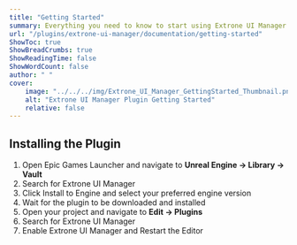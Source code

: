```yaml
---
title: "Getting Started"
summary: Everything you need to know to start using Extrone UI Manager plugin.
url: "/plugins/extrone-ui-manager/documentation/getting-started"
ShowToc: true
ShowBreadCrumbs: true
ShowReadingTime: false
ShowWordCount: false
author: " "
cover:
    image: "../../../img/Extrone_UI_Manager_GettingStarted_Thumbnail.png"
    alt: "Extrone UI Manager Plugin Getting Started"
    relative: false
---
```


## Installing the Plugin

1. Open Epic Games Launcher and navigate to **Unreal Engine → Library → Vault**
2. Search for Extrone UI Manager
3. Click Install to Engine and select your preferred engine version
4. Wait for the plugin to be downloaded and installed
5. Open your project and navigate to **Edit → Plugins**
6. Search for Extrone UI Manager
7. Enable Extrone UI Manager and Restart the Editor